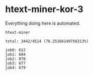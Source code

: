 # htext-miner-kor-3

Everything doing here is automated.

```
htext-miner

total: 3442/4514 (76.25166149756313%)

job0: 612
job1: 604
job2: 870
job3: 677
job4: 679
```